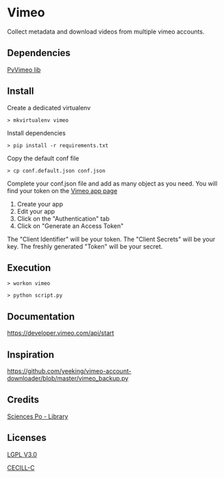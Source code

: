 # Vimeo
Collect metadata and download videos from multiple vimeo accounts.


## Dependencies

[PyVimeo lib](https://github.com/vimeo/vimeo.py)


## Install
Create a dedicated virtualenv

`> mkvirtualenv vimeo`

Install dependencies

`> pip install -r requirements.txt`

Copy the default conf file

`> cp conf.default.json conf.json`

Complete your conf.json file and add as many object as you need.
You will find your token on the [Vimeo app page](https://developer.vimeo.com/apps/)

1. Create your app
2. Edit your app
3. Click on the "Authentication" tab
4. Click on "Generate an Access Token"

The "Client Identifier" will be your token.
The "Client Secrets" will be your key.
The freshly generated "Token" will be your secret.


## Execution
`> workon vimeo`

`> python script.py`


## Documentation
https://developer.vimeo.com/api/start


## Inspiration
https://github.com/yeeking/vimeo-account-downloader/blob/master/vimeo_backup.py


## Credits
[Sciences Po - Library](http://www.sciencespo.fr/bibliotheque/en)


## Licenses
[LGPL V3.0](http://www.gnu.org/licenses/lgpl.txt "LGPL V3.0")

[CECILL-C](http://www.cecill.info/licences/Licence_CeCILL-C_V1-fr.html "CECILL-C")